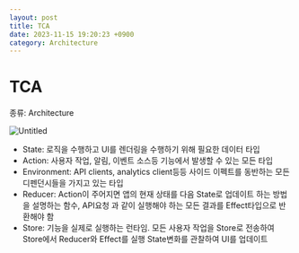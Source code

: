 ```yaml
---
layout: post
title: TCA
date: 2023-11-15 19:20:23 +0900
category: Architecture
---
```

# TCA

종류: Architecture

![Untitled](TCA%2045d3eb4d3e8d47af89ae1dc2c06e97fb/Untitled.png)

- State: 로직을 수행하고 UI를 렌더링을 수행하기 위해 필요한 데이터 타입
- Action: 사용자 작업, 알림, 이벤트 소스등 기능에서 발생할 수 있는 모든 타입
- Environment: API clients, analytics client등등 사이드 이펙트를 동반하는 모든 디펜던시들을 가지고 있는 타입
- Reducer: Action이 주어지면 앱의 현재 상태를 다음 State로 업데이트 하는 방법을 설명하는 함수, API요청 과 같이 실행해야 하는 모든 결과를 Effect타입으로 반환해야 함
- Store: 기능을 실제로 실행하는 런타임. 모든 사용자 작업을 Store로 전송하여 Store에서 Reducer와 Effect를 실행 State변화를 관찰하여 UI를 업데이트
